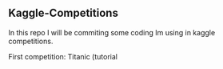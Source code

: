 ## Kaggle-Competitions  
  
 In this repo I will be commiting some coding Im using in kaggle competitions.  

First competition: Titanic (tutorial  
